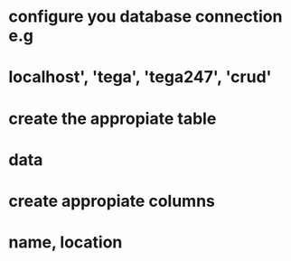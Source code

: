 # configure  you database connection e.g
# localhost', 'tega', 'tega247', 'crud'

# create the appropiate table 
# data

# create appropiate columns
# name, location
